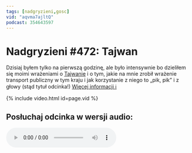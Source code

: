 ```yaml
---
tags: [nadgryzieni,gosc]
vid: "aqvma7ajltQ"
podcast: 354643597
---
```


# Nadgryzieni #472: Tajwan

Dzisiaj byłem tylko na pierwszą godzinę, ale było intensywnie bo dzieliłem się moimi wrażeniami o [Tajwanie](/taiwan) i o tym, jakie na mnie zrobił wrażenie transport publiczny w tym kraju i jak korzystanie z niego to „pik, pik” i z głowy (stąd tytuł odcinka!)
 [Więcej informacji ℹ️][l]

{% include video.html id=page.vid %}

<!--More-->

## Posłuchaj odcinka w wersji audio:

<audio controls>
<source src="https://media.blubrry.com/nadgryzieni/imagazine.stronazen.pl/nadgryzieni/Nadgryzieni-Odcinek-472.mp3" type="audio/mpeg">
</audio>



[l]: https://imagazine.pl/2024/05/03/nadgryzieni-472-pik-pik-pik-pik-czyli-podrozowanie-po-tajwanie/

[n]: https://michael.gratis/nozbe_pl
[np]: https://michael.gratis/nozbepersonal_pl